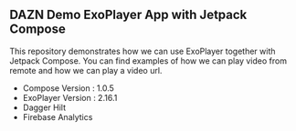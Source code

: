 ## DAZN Demo ExoPlayer App with Jetpack Compose

This repository demonstrates how we can use ExoPlayer together with Jetpack Compose. 
You can find examples of how we can play video from remote and how we can play a video url.
- Compose Version : 1.0.5
- ExoPlayer Version : 2.16.1
- Dagger Hilt
- Firebase Analytics

